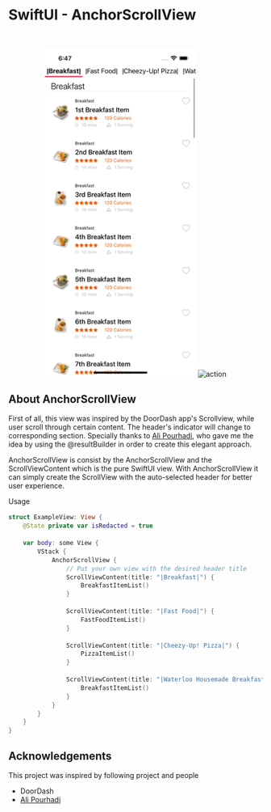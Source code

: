 # SwiftUI - AnchorScrollView
<br />
<p align="center">
  <a>
    <img src="/Screenshot/ExampleScreen.gif" alt="action" width="300">
    <img src="/Screenshot/ImplementationScreen.gif" alt="action" width="300">
  </a>
</p>

## About AnchorScrollView

First of all, this view was inspired by the DoorDash app's Scrollview, while user scroll through certain content. 
The header's indicator will change to corresponding section. Specially thanks to [Ali Pourhadi](https://www.linkedin.com/in/alipourhadi/), who gave me the idea by using the @resultBuilder in order to create this elegant approach.

AnchorScrollView is consist by the AnchorScrollView and the ScrollViewContent which is the pure SwiftUI view. 
With AnchorScrollView it can simply create the ScrollView with the auto-selected header for better user experience.

Usage
```swift
struct ExampleView: View {
    @State private var isRedacted = true

    var body: some View {
        VStack {
            AnchorScrollView {
                // Put your own view with the desired header title
                ScrollViewContent(title: "|Breakfast|") {
                    BreakfastItemList()
                }

                ScrollViewContent(title: "|Fast Food|") {
                    FastFoodItemList()
                }

                ScrollViewContent(title: "|Cheezy-Up! Pizza|") {
                    PizzaItemList()
                }

                ScrollViewContent(title: "|Waterloo Housemade Breakfast|") {
                    BreakfastItemList()
                }
            }
        }
    }
}
 ```

## Acknowledgements
This project was inspired by following project and people

- DoorDash
- [Ali Pourhadi](https://www.linkedin.com/in/alipourhadi/)

